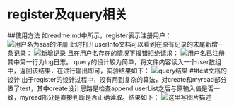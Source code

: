 # register及query相关


##使用方法
如readme.md中所示，register表示注册用户：
![用户名为aaa的注册](http://img.blog.csdn.net/20171030235203152?watermark/2/text/aHR0cDovL2Jsb2cuY3Nkbi5uZXQvbGVwcmVjaGF1bl8=/font/5a6L5L2T/fontsize/400/fill/I0JBQkFCMA==/dissolve/70/gravity/SouthEast)
此时打开userInfo文档可以看到在原有记录的末尾新增一条记录：
![新增记录](http://img.blog.csdn.net/20171031000514741?watermark/2/text/aHR0cDovL2Jsb2cuY3Nkbi5uZXQvbGVwcmVjaGF1bl8=/font/5a6L5L2T/fontsize/400/fill/I0JBQkFCMA==/dissolve/70/gravity/SouthEast)
且在用户名存在的情况下报错拒绝请求：
![用户名已注册](http://img.blog.csdn.net/20171031000651307?watermark/2/text/aHR0cDovL2Jsb2cuY3Nkbi5uZXQvbGVwcmVjaGF1bl8=/font/5a6L5L2T/fontsize/400/fill/I0JBQkFCMA==/dissolve/70/gravity/SouthEast)
其中第一行为log日志。
query的设计较为简单，将文件内容读入一个user数组中，返回该结果，在进行输出即可，实验结果如下：
![query结果](http://img.blog.csdn.net/20171031001122742?watermark/2/text/aHR0cDovL2Jsb2cuY3Nkbi5uZXQvbGVwcmVjaGF1bl8=/font/5a6L5L2T/fontsize/400/fill/I0JBQkFCMA==/dissolve/70/gravity/SouthEast)
##test文档的设计
由于register的设计过程中，没有用到复杂的算法，对create和myread部分做了test，其中create设计思路是检查append userList之后与原输入值是否一致，myread部分是直接判断是否正确读取。结果如下：
![这里写图片描述](http://img.blog.csdn.net/20171031001824124?watermark/2/text/aHR0cDovL2Jsb2cuY3Nkbi5uZXQvbGVwcmVjaGF1bl8=/font/5a6L5L2T/fontsize/400/fill/I0JBQkFCMA==/dissolve/70/gravity/SouthEast)
